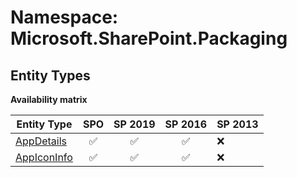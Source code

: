 # Namespace: Microsoft.SharePoint.Packaging

## Entity Types

**Availability matrix**

Entity Type | SPO | SP 2019 | SP 2016 | SP 2013
----------|:---:|:-------:|:-------:|:-------
[AppDetails](./EntityTypes/AppDetails.md) | ✅ | ✅ | ✅ | ❌
[AppIconInfo](./EntityTypes/AppIconInfo.md) | ✅ | ✅ | ✅ | ❌
